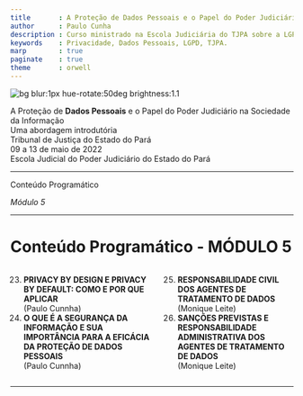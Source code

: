 ```yaml
---
title       : A Proteção de Dados Pessoais e o Papel do Poder Judiciário na  Sociedade da Informação
author      : Paulo Cunha
description : Curso ministrado na Escola Judiciária do TJPA sobre a LGPD.
keywords    : Privacidade, Dados Pessoais, LGPD, TJPA.
marp        : true
paginate    : true
theme       : orwell
---
```

<!-- 
---- [ ] ------------------- [ SLIDE ] --------------------- [ ] ----

![bg left:33% ](https://www.psd.pt/sites/default/files/styles/text_image_button_945x630/public/2020-09/justi%C3%A7a.jpg?itok=B1ksMq9D)
-->
![bg blur:1px hue-rotate:50deg brightness:1.1](img/bg-comp-v4.gif)

  
<!-- _class: titlepage -->
<!-- _backgroundColor: #000028 -->

<div class="title"         > A Proteção de <strong>Dados Pessoais</strong> e o Papel do Poder Judiciário na Sociedade da Informação</div>
<div class="subtitle"      > Uma abordagem introdutória                             </div>
<div class="author"        > Tribunal de Justiça do Estado do Pará                  </div>
<div class="date"          > 09 a 13 de maio de 2022                                          </div>
<div class="organization"  > Escola Judicial do Poder Judiciário do Estado do Pará  </div>

---
<!-- 
---- [ ] ----------------------- [ SLIDE ] ------------------------- [ ] ----
-->
<!-- _class: transition2 -->

Conteúdo Programático 

 _Módulo 5_ 


---
<!-- 
---- [ ] ----------------------- [ SLIDE ] ------------------------- [ ] ----
-->
# Conteúdo Programático - MÓDULO 5


<div class="columns">
<div>

23. **PRIVACY BY DESIGN E PRIVACY BY DEFAULT: COMO E POR QUE APLICAR** <br> (Paulo Cunnha)
1. **O QUE É A SEGURANÇA DA INFORMAÇÃO E SUA IMPORTÂNCIA PARA A EFICÁCIA DA PROTEÇÃO DE DADOS PESSOAIS** <br> (Paulo Cunnha)
</div>
<div>

25. **RESPONSABILIDADE CIVIL DOS AGENTES DE TRATAMENTO DE DADOS** <br> (Monique Leite)
1. **SANÇÕES PREVISTAS E RESPONSABILIDADE ADMINISTRATIVA DOS AGENTES DE TRATAMENTO DE DADOS** <br> (Monique Leite)
</div>
</div>

---

